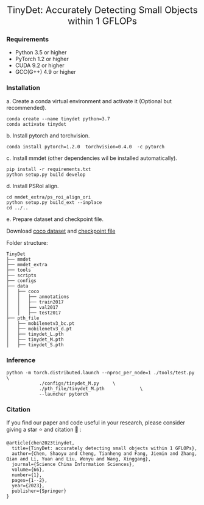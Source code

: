 <div align="center">
<span><font size="5", > TinyDet: Accurately Detecting Small Objects within
1 GFLOPs </font></span>
<br>
</div>

### Requirements
- Python 3.5 or higher
- PyTorch 1.2 or higher
- CUDA 9.2 or higher
- GCC(G++) 4.9 or higher

### Installation

a. Create a conda virtual environment and activate it (Optional but recommended).

```shell
conda create --name tinydet python=3.7
conda activate tinydet
```

b. Install pytorch and torchvision.

```shell
conda install pytorch=1.2.0  torchvision=0.4.0  -c pytorch
```


c. Install mmdet (other dependencies wil be installed automatically).

```shell
pip install -r requirements.txt
python setup.py build develop
```

d. Install PSRoI align.

```shell
cd mmdet_extra/ps_roi_align_ori
python setup.py build_ext --inplace
cd ../..
```

e. Prepare dataset and checkpoint file.

Download [coco dataset](http://cocodataset.org/#download) and [checkpoint file](https://drive.google.com/drive/folders/1GC3AlgTRo9xgH_ydVYatLS8BGW0hV_w-?usp=sharing)

Folder structure:
```
TinyDet
├── mmdet
├── mmdet_extra
├── tools
├── scripts
├── configs
├── data
│   ├── coco
│   │   ├── annotations
│   │   ├── train2017
│   │   ├── val2017
│   │   ├── test2017
├── pth_file
│   ├── mobilenetv3_bc.pt
│   ├── mobilenetv3_d.pt
│   ├── tinydet_L.pth
│   ├── tinydet_M.pth
│   ├── tinydet_S.pth
```

### Inference
```
python -m torch.distributed.launch --nproc_per_node=1 ./tools/test.py \
            ./configs/tinydet_M.py     \
            ./pth_file/tinydet_M.pth             \
            --launcher pytorch                 
```


### Citation

If you find our paper and code useful in your research, please consider giving a star ⭐ and citation 📝 :


```
@article{chen2023tinydet,
  title={TinyDet: accurately detecting small objects within 1 GFLOPs},
  author={Chen, Shaoyu and Cheng, Tianheng and Fang, Jiemin and Zhang, Qian and Li, Yuan and Liu, Wenyu and Wang, Xinggang},
  journal={Science China Information Sciences},
  volume={66},
  number={1},
  pages={1--2},
  year={2023},
  publisher={Springer}
}
```

